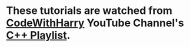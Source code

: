 # These tutorials are watched from [CodeWithHarry](https://www.youtube.com/channel/UCeVMnSShP_Iviwkknt83cww) YouTube Channel's [C++ Playlist](https://youtube.com/playlist?list=PLu0W_9lII9agpFUAlPFe_VNSlXW5uE0YL).

